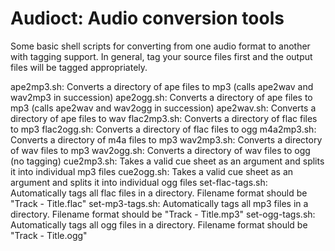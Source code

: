 Audioct: Audio conversion tools
===============================

Some basic shell scripts for converting from one audio format to another
with tagging support. In general, tag your source files first and the
output files will be tagged appropriately.

ape2mp3.sh: Converts a directory of ape files to mp3 (calls ape2wav and
	wav2mp3 in succession)
ape2ogg.sh: Converts a directory of ape files to mp3 (calls ape2wav and
	wav2ogg in succession)
ape2wav.sh: Converts a directory of ape files to wav
flac2mp3.sh: Converts a directory of flac files to mp3
flac2ogg.sh: Converts a directory of flac files to ogg
m4a2mp3.sh: Converts a directory of m4a files to mp3
wav2mp3.sh: Converts a directory of wav files to mp3
wav2ogg.sh: Converts a directory of wav files to ogg (no tagging)
cue2mp3.sh: Takes a valid cue sheet as an argument and splits it into
	individual mp3 files
cue2ogg.sh: Takes a valid cue sheet as an argument and splits it into
	individual ogg files
set-flac-tags.sh: Automatically tags all flac files in a directory.
	Filename format should be "Track - Title.flac"
set-mp3-tags.sh: Automatically tags all mp3 files in a directory.
	Filename format should be "Track - Title.mp3"
set-ogg-tags.sh: Automatically tags all ogg files in a directory.
	Filename format should be "Track - Title.ogg"
